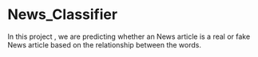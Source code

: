 # News_Classifier
In this project , we are predicting whether an News article is a real or fake News article based on the relationship between the words.

